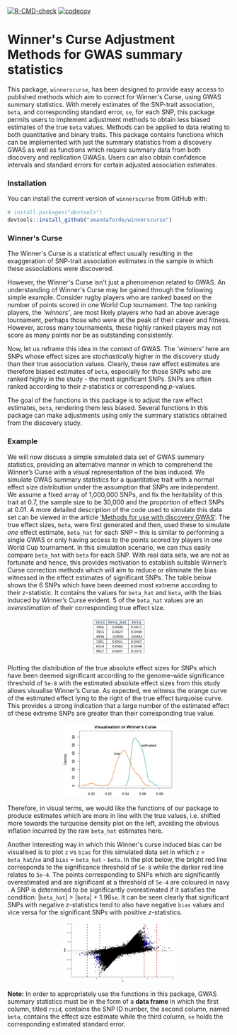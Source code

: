 <!-- badges: start -->
  [![R-CMD-check](https://github.com/amandaforde/winners_curse/workflows/R-CMD-check/badge.svg)](https://github.com/amandaforde/winnerscurse/actions)
  [![codecov](https://codecov.io/gh/amandaforde/winnerscurse/branch/main/graph/badge.svg?token=BORRC1EUZ7)](https://app.codecov.io/gh/amandaforde/winnerscurse)
<!-- badges: end -->


# Winner's Curse Adjustment Methods for GWAS summary statistics

This package, `winnerscurse`, has been designed to provide easy access to published methods which aim to correct for Winner's Curse, using GWAS summary statistics. With merely estimates of the SNP-trait association, `beta`, and corresponding standard error, `se`, for each SNP, this package permits users to implement adjustment methods to obtain less biased estimates of the true `beta` values. Methods can be applied to data relating to both quantitative and binary traits. This package contains functions which can be implemented with just the summary statistics from a discovery GWAS as well as functions which require summary data from both discovery and replication GWASs. Users can also obtain confidence intervals and standard errors for certain adjusted association estimates. 


### Installation

You can install the current version of `winnerscurse` from GitHub with:

```r
# install.packages("devtools")
devtools::install_github("amandaforde/winnerscurse")
```


### Winner's Curse 

The Winner's Curse is a statistical effect usually resulting in the exaggeration of SNP-trait association estimates in the sample in which these associations were discovered. 

However, the Winner's Curse isn't just a phenomenon related to GWAS. An understanding of Winner's Curse may be gained through the following simple example. Consider rugby players who are ranked based on the number of points scored in one World Cup tournament. The top ranking players, the *'winners'*, are most likely players who had an above average tournament, perhaps those who were at the peak of their career and fitness. However, across many tournaments, these highly ranked players may not score as many points nor be as outstanding consistently. 

Now, let us reframe this idea in the context of GWAS. The *'winners'* here are SNPs whose effect sizes are *stochastically* higher in the discovery study than their true association values. Clearly, these raw effect estimates are therefore biased estimates of `beta`, especially for those SNPs who are ranked highly in the study - the most significant SNPs. SNPs are often ranked according to their *z*-statistics or corresponding *p*-values. 

The goal of the functions in this package is to adjust the raw effect estimates, `beta`, rendering them less biased. Several functions in this package can make adjustments using only the summary statistics obtained from the discovery study.  



### Example

We will now discuss a simple simulated data set of GWAS summary statistics, providing an alternative manner in which to comprehend the Winner’s Curse with a visual representation of the bias induced. We simulate GWAS summary statistics for a quantitative trait with a normal effect size distribution under the assumption that SNPs are independent. We assume a fixed array of 1,000,000 SNPs, and fix the heritability of this trait at 0.7, the sample size to be 30,000 and the proportion of effect SNPs at 0.01. A more detailed description of the code used to simulate this data set can be viewed in the article [‘Methods for use with discovery GWAS’](https://amandaforde.github.io/winnerscurse/articles/winners_curse_methods.html). 
The true effect sizes, `beta`, were first generated and then, used these to simulate *one* effect estimate, `beta_hat` for each SNP – this is similar to performing a single GWAS or only having access to the points scored by players in one World Cup tournament. In this simulation scenario, we can thus easily compare `beta_hat` with `beta` for each SNP. With real data sets, we are not as fortunate and hence, this provides motivation to establish suitable Winner’s Curse correction methods which will aim to reduce or eliminate the bias witnessed in the effect estimates of significant SNPs. The table below shows the 6 SNPs which have been deemed most extreme according to their z-statistic. It contains the values for `beta_hat` and `beta`, with the bias induced by Winner’s Curse evident. 5 of the `beta_hat` values are an *overestimation* of their corresponding true effect size.

<p align="center">
  <img src="https://raw.githubusercontent.com/amandaforde/winnerscurse_sims/main/images/winnerscurse_table.PNG" width="25%">
</p>

Plotting the distribution of the true absolute effect sizes for SNPs which have been deemed significant according to the genome-wide significance threshold of `5e-8` with the estimated absolute effect sizes from this study allows visualise Winner’s Curse. As expected, we witness the orange curve of the estimated effect lying to the right of the true effect turquoise curve. This provides a strong indication that a large number of the estimated effect of these extreme SNPs are greater than their corresponding true value. 

<p align="center">
  <img src="https://raw.githubusercontent.com/amandaforde/winnerscurse_sims/main/images/winnerscurse_plot.PNG" width="50%">
</p>

Therefore, in visual terms, we would like the functions of our package to produce estimates which are more in line with the true values, i.e. shifted more towards the turquoise density plot on the left, avoiding the obvious inflation incurred by the raw `beta_hat` estimates here. 

Another interesting way in which this Winner's curse induced bias can be visualised is to plot `z` vs `bias` for this simulated data set in which `z` = `beta_hat`/`se` and `bias` = `beta_hat` - `beta`. In the plot below, the bright red line corresponds to the significance threshold of `5e-8` while the darker red line relates to `5e-4`. The points corresponding to SNPs which are significantly overestimated and are significant at a threshold of `5e-4` are coloured in navy . A SNP is determined to be significantly overestimated if it satisfies the condition: |`beta_hat`| > |`beta`| + 1.96`se`. It can be seen clearly that significant SNPs with negative *z*-statistics tend to also have negative `bias` values and vice versa for the significant SNPs with positive *z*-statistics. 


<p align="center">
  <img src="https://raw.githubusercontent.com/amandaforde/winnerscurse_sims/main/images/winnerscurse_plot_2.PNG" width="50%">
</p>


**Note:** In order to appropriately use the functions in this package, GWAS summary statistics must be in the form of a **data frame** in which the first column, titled `rsid`, contains the SNP ID number, the second column, named `beta`, contains the effect size estimate while the third column, `se` holds the corresponding estimated standard error. 
